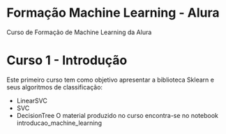 # Formação Machine Learning - Alura
Curso de Formação de Machine Learning da Alura
# Curso 1 - Introdução
Este primeiro curso tem como objetivo apresentar a biblioteca Sklearn e seus algoritmos de classificação:
* LinearSVC
* SVC
* DecisionTree
O material produzido no curso encontra-se no notebook introducao_machine_learning
